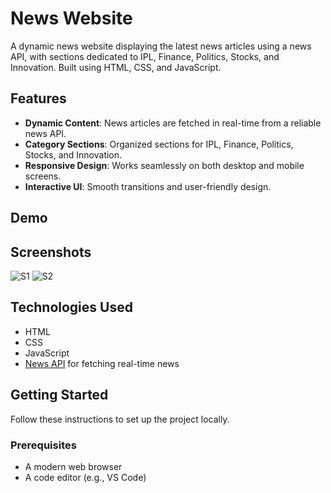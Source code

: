 # News Website

A dynamic news website displaying the latest news articles using a news API, with sections dedicated to IPL, Finance, Politics, Stocks, and Innovation. Built using HTML, CSS, and JavaScript.

## Features

- **Dynamic Content**: News articles are fetched in real-time from a reliable news API.
- **Category Sections**: Organized sections for IPL, Finance, Politics, Stocks, and Innovation.
- **Responsive Design**: Works seamlessly on both desktop and mobile screens.
- **Interactive UI**: Smooth transitions and user-friendly design.
  
## Demo



## Screenshots

![S1](https://github.com/user-attachments/assets/1c76afaa-19e6-469f-a6ac-d1340de6e64d)
![S2](https://github.com/user-attachments/assets/ebac3159-3bec-44ca-a25e-c807ed237d7a)


## Technologies Used

- HTML
- CSS
- JavaScript
- [News API](https://newsapi.org/) for fetching real-time news

## Getting Started

Follow these instructions to set up the project locally.

### Prerequisites

- A modern web browser
- A code editor (e.g., VS Code)

